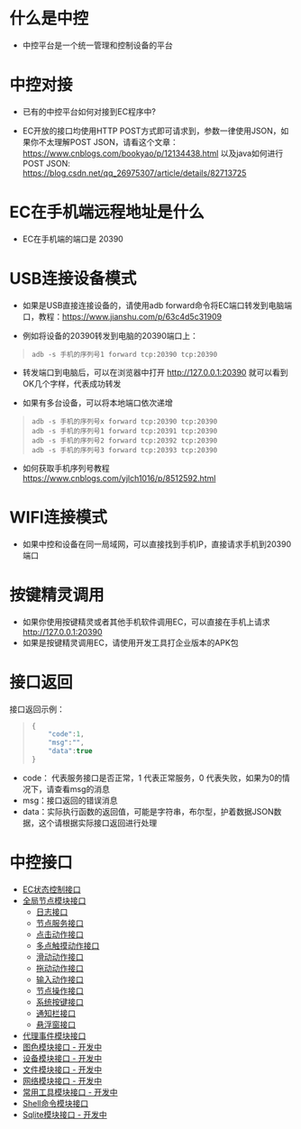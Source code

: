 # 什么是中控
- 中控平台是一个统一管理和控制设备的平台

# 中控对接

- 已有的中控平台如何对接到EC程序中?

- EC开放的接口均使用HTTP POST方式即可请求到，参数一律使用JSON，如果你不太理解POST JSON，请看这个文章：
https://www.cnblogs.com/bookyao/p/12134438.html
以及java如何进行POST JSON: 
https://blog.csdn.net/qq_26975307/article/details/82713725

# EC在手机端远程地址是什么
- EC在手机端的端口是 20390

# USB连接设备模式
- 如果是USB直接连接设备的，请使用adb forward命令将EC端口转发到电脑端口，教程：https://www.jianshu.com/p/63c4d5c31909

- 例如将设备的20390转发到电脑的20390端口上：

> ```
> adb -s 手机的序列号1 forward tcp:20390 tcp:20390
> ```

- 转发端口到电脑后，可以在浏览器中打开 http://127.0.0.1:20390    就可以看到OK几个字样，代表成功转发

- 如果有多台设备，可以将本地端口依次递增

> ```
> adb -s 手机的序列号x forward tcp:20390 tcp:20390
> adb -s 手机的序列号1 forward tcp:20391 tcp:20390
> adb -s 手机的序列号2 forward tcp:20392 tcp:20390
> adb -s 手机的序列号3 forward tcp:20393 tcp:20390
> ```

- 如何获取手机序列号教程 https://www.cnblogs.com/yjlch1016/p/8512592.html

   
# WIFI连接模式
- 如果中控和设备在同一局域网，可以直接找到手机IP，直接请求手机到20390端口


# 按键精灵调用

- 如果你使用按键精灵或者其他手机软件调用EC，可以直接在手机上请求 http://127.0.0.1:20390
- 如果是按键精灵调用EC，请使用开发工具打企业版本的APK包

# 接口返回
接口返回示例：
> ```javascript
> {
>     "code":1,
>     "msg":"",
>     "data":true
> }
> ```

- code： 代表服务接口是否正常，1 代表正常服务，0 代表失败，如果为0的情况下，请查看msg的消息
- msg：接口返回的错误消息
- data：实际执行函数的返回值，可能是字符串，布尔型，护着数据JSON数据，这个请根据实际接口返回进行处理




# 中控接口
- [EC状态控制接口](/zh-cn/zk/zk-ec-state.md)
- [全局节点模块接口](/zh-cn/zk/zk-node.md)
    * [日志接口](/zh-cn/zk/global/zk-global-log.md)
    * [节点服务接口](/zh-cn/zk/global/zk-node-service.md)
    * [点击动作接口](/zh-cn/zk/global/zk-global-click.md)
    * [多点触摸动作接口](/zh-cn/zk/global/zk-global-multitouch.md)
    * [滑动动作接口](/zh-cn/zk/global/zk-global-swipe.md)
    * [拖动动作接口](/zh-cn/zk/global/zk-global-drag.md)
    * [输入动作接口](/zh-cn/zk/global/zk-global-input.md)
    * [节点操作接口](/zh-cn/zk/global/zk-global-node.md)
    * [系统按键接口](/zh-cn/zk/global/zk-global-systemkey.md)
    * [通知栏接口](/zh-cn/zk/global/zk-global-notice.md)
    * [悬浮窗接口](/zh-cn/zk/global/zk-global-floatview.md)
- [代理事件模块接口](/zh-cn/zk/zh-agent.md)
- [图色模块接口 - 开发中](/zh-cn/zk/zh-image.md)
- [设备模块接口 - 开发中](/zh-cn/zk/zh-device.md)
- [文件模块接口 - 开发中](/zh-cn/zk/zh-file.md)
- [网络模块接口 - 开发中](/zh-cn/zk/zh-http.md)
- [常用工具模块接口 - 开发中](/zh-cn/zk/zh-utils.md)
- [Shell命令模块接口](/zh-cn/zk/zh-shell.md)
- [Sqlite模块接口 - 开发中](/zh-cn/zk/zk-sqlite.md)

